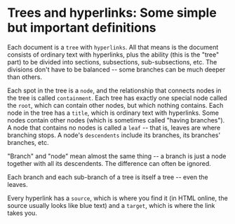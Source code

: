 # Trees and hyperlinks: Some simple but important definitions
Each document is a `tree` with `hyperlinks`. All that means is the document consists of ordinary text with hyperlinks, plus the ability (this is the "tree" part) to be divided into sections, subsections, sub-subsections, etc. The divisions don't have to be balanced -- some branches can be much deeper than others.

Each spot in the tree is a `node`, and the relationship that connects nodes in the tree is called `containment`. Each tree has exactly one special node called the `root`, which can contain other nodes, but which nothing contains. Each node in the tree has a `title`, which is ordinary text with hyperlinks. Some nodes contain other nodes (which is sometimes called "having branches"). A node that contains no nodes is called a `leaf` -- that is, leaves are where branching stops. A node's `descendents` include its branches, its branches' branches, etc.

"Branch" and "node" mean almost the same thing -- a branch is just a node together with all its descendents. The difference can often be ignored.

Each branch and each sub-branch of a tree is itself a tree -- even the leaves.

Every hyperlink has a `source`, which is where you find it (in HTML online, the source usually looks like blue text) and a `target`, which is where the link takes you.
